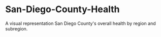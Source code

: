 # San-Diego-County-Health
A visual representation San Diego County's overall health by region and subregion.
